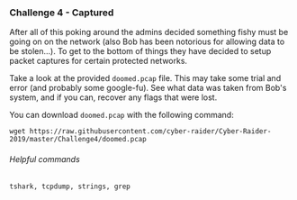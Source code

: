 ### Challenge 4 - Captured
After all of this poking around the admins decided something fishy must be going
on on the network (also Bob has been notorious for allowing data to be
stolen...).  To get to the bottom of things they have decided to setup
packet captures for certain protected networks.

Take a look at the provided `doomed.pcap` file.  This may take some trial and error
(and probably some google-fu).  See what data was taken from Bob's system, and if
you can, recover any flags that were lost.

You can download `doomed.pcap` with the following command:
```
wget https://raw.githubusercontent.com/cyber-raider/Cyber-Raider-2019/master/Challenge4/doomed.pcap
``` 

###### Helpful commands
`tshark, tcpdump, strings, grep`

